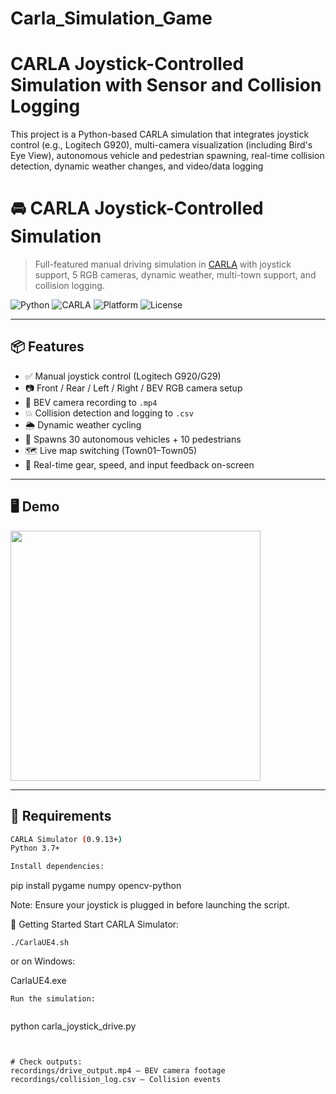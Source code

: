 # Carla_Simulation_Game

# CARLA Joystick-Controlled Simulation with Sensor and Collision Logging
This project is a Python-based CARLA simulation that integrates joystick control (e.g., Logitech G920), multi-camera visualization (including Bird's Eye View), autonomous vehicle and pedestrian spawning, real-time collision detection, dynamic weather changes, and video/data logging

# 🚘 CARLA Joystick-Controlled Simulation

> Full-featured manual driving simulation in [CARLA](https://carla.org/) with joystick support, 5 RGB cameras, dynamic weather, multi-town support, and collision logging.

![Python](https://img.shields.io/badge/Python-3.7%2B-blue)
![CARLA](https://img.shields.io/badge/CARLA-0.9.13%2B-green)
![Platform](https://img.shields.io/badge/Platform-Windows%20%7C%20Linux-lightgrey)
![License](https://img.shields.io/badge/License-MIT-yellow)

---

## 📦 Features

- ✅ Manual joystick control (Logitech G920/G29)
- 📷 Front / Rear / Left / Right / BEV RGB camera setup
- 🎥 BEV camera recording to `.mp4`
- 💥 Collision detection and logging to `.csv`
- 🌦️ Dynamic weather cycling
- 🧍 Spawns 30 autonomous vehicles + 10 pedestrians
- 🗺️ Live map switching (Town01–Town05)
- 🛞 Real-time gear, speed, and input feedback on-screen

---

## 🖥️ Demo

<img src="[https://user-images.githubusercontent.com/your-demo-gif.gif](https://www.google.com/url?sa=i&url=https%3A%2F%2Fwww.linkedin.com%2Fproducts%2Fcarla-simulator%2F&psig=AOvVaw0ajSySe3_A-4UN2ZlpQ0Ag&ust=1744419053042000&source=images&cd=vfe&opi=89978449&ved=0CBQQjRxqFwoTCNDhtcLhzowDFQAAAAAdAAAAABAE)" width="400" />

---

## 🧰 Requirements

```bash
CARLA Simulator (0.9.13+)
Python 3.7+

Install dependencies:
```
pip install pygame numpy opencv-python

Note: Ensure your joystick is plugged in before launching the script.

🚀 Getting Started
Start CARLA Simulator:

```
./CarlaUE4.sh
```
or on Windows:

CarlaUE4.exe
```
Run the simulation:


```
python carla_joystick_drive.py
```


# Check outputs:
recordings/drive_output.mp4 – BEV camera footage
recordings/collision_log.csv – Collision events


